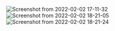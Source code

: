 
![Screenshot from 2022-02-02 17-11-32](https://user-images.githubusercontent.com/94233420/152155918-1aef691e-35d7-4d2a-9dbc-0b9425c8d391.png)
![Screenshot from 2022-02-02 18-21-05](https://user-images.githubusercontent.com/94233420/152157313-fab79afd-100d-4e2a-8da3-b14548d4b2d1.png)
![Screenshot from 2022-02-02 18-21-24](https://user-images.githubusercontent.com/94233420/152157321-17f7ec57-ed5c-4ed5-a1d5-e9d5092ae3ba.png)
